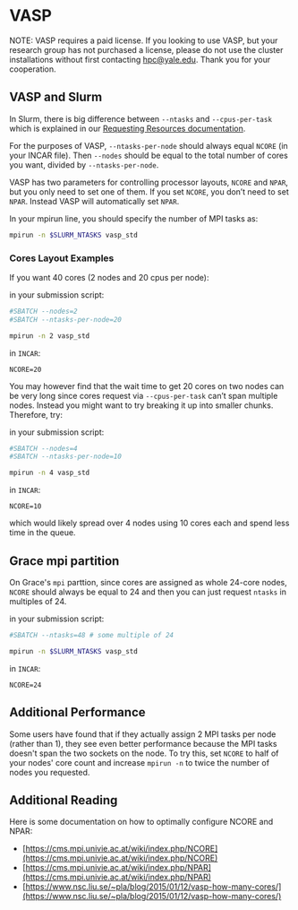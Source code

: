 # VASP

NOTE: VASP requires a paid license. If you looking to use VASP, but your research group has not purchased a license, please do not use the cluster installations without first contacting [hpc@yale.edu](mailto:hpc@yale.edu). Thank you for your cooperation.

## VASP and Slurm

In Slurm, there is big difference between `--ntasks` and `--cpus-per-task` which is explained in our [Requesting Resources documentation](/clusters-at-yale/job-scheduling/resource-requests).

For the purposes of VASP, `--ntasks-per-node` should always equal `NCORE` (in your INCAR file). Then `--nodes` should be equal to the total number of cores you want, divided by `--ntasks-per-node`.

VASP has two parameters for controlling processor layouts, `NCORE` and `NPAR`, but you only need to set one of them. If you set `NCORE`, you don’t need to set `NPAR`. Instead VASP will automatically set `NPAR`.

In your mpirun line, you should specify the number of MPI tasks as:

``` bash
mpirun -n $SLURM_NTASKS vasp_std
```

### Cores Layout Examples

If you want 40 cores (2 nodes and 20 cpus per node):

in your submission script:

``` bash
#SBATCH --nodes=2
#SBATCH --ntasks-per-node=20
```

``` bash
mpirun -n 2 vasp_std
```

in `INCAR`:

```
NCORE=20
```

You may however find that the wait time to get 20 cores on two nodes can be very long since cores request via `--cpus-per-task` can’t span multiple nodes. Instead you might want to try breaking it up into smaller chunks. Therefore, try:

in your submission script:

``` bash
#SBATCH --nodes=4
#SBATCH --ntasks-per-node=10
```

``` bash
mpirun -n 4 vasp_std
```

in `INCAR`:

```
NCORE=10
```

which would likely spread over 4 nodes using 10 cores each and spend less time in the queue.

## Grace mpi partition

On Grace's `mpi` parttion, since cores are assigned as whole 24-core nodes, `NCORE` should always be equal to 24 and then you can just request `ntasks` in multiples of 24.

in your submission script:

``` bash
#SBATCH --ntasks=48 # some multiple of 24
```

``` bash
mpirun -n $SLURM_NTASKS vasp_std
```

in `INCAR`:

```
NCORE=24
```

## Additional Performance

Some users have found that if they actually assign 2 MPI tasks per node (rather than 1), they see even better performance because the MPI tasks doesn't span the two sockets on the node. To try this, set `NCORE` to half of your nodes' core count and increase `mpirun -n` to twice the number of nodes you requested.
 
## Additional Reading

Here is some documentation on how to optimally configure NCORE and NPAR:

* [https://cms.mpi.univie.ac.at/wiki/index.php/NCORE](https://cms.mpi.univie.ac.at/wiki/index.php/NCORE)
* [https://cms.mpi.univie.ac.at/wiki/index.php/NPAR](https://cms.mpi.univie.ac.at/wiki/index.php/NPAR)
* [https://www.nsc.liu.se/~pla/blog/2015/01/12/vasp-how-many-cores/](https://www.nsc.liu.se/~pla/blog/2015/01/12/vasp-how-many-cores/)